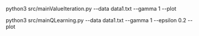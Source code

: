 python3 src/mainValueIteration.py --data data1.txt --gamma 1 --plot

python3 src/mainQLearning.py --data data1.txt --gamma 1 --epsilon 0.2 --plot